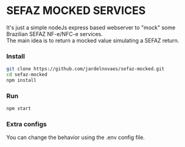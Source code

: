 # SEFAZ MOCKED SERVICES
It's just a simple nodeJs express based webserver to "mock" some Brazilian SEFAZ NF-e/NFC-e services.  
The main idea is to return a mocked value simulating a SEFAZ return.

### Install
```bash
git clone https://github.com/jardelnovaes/sefaz-mocked.git
cd sefaz-mocked
npm install
```

### Run
```bash
npm start
```


### Extra configs
You can change the behavior using the .env config file.
